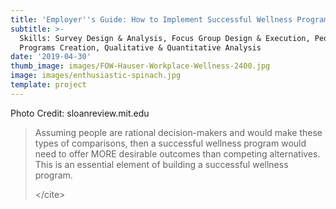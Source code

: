 ```yaml
---
title: 'Employer''s Guide: How to Implement Successful Wellness Programs '
subtitle: >-
  Skills: Survey Design & Analysis, Focus Group Design & Execution, People (HR)
  Programs Creation, Qualitative & Quantitative Analysis
date: '2019-04-30'
thumb_image: images/FOW-Hauser-Workplace-Wellness-2400.jpg
image: images/enthusiastic-spinach.jpg
template: project
---
```

Photo Credit: sloanreview.mit.edu

> [](https://sloanreview.mit.edu/article/do-workplace-wellness-programs-really-work/)
>
> Assuming people are rational decision-makers and would make these types of comparisons, then a successful wellness program would need to offer MORE desirable outcomes than competing alternatives. This is an essential element of building a successful wellness program.
>
> \</cite>
